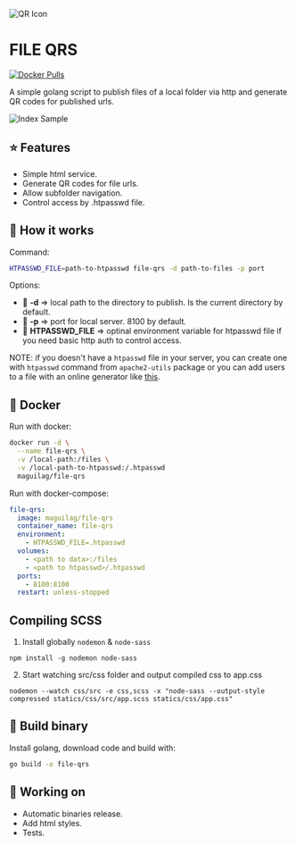 ![QR Icon](https://cdn.iconscout.com/icon/free/png-256/qr-code-1851030-1569017.png)
# FILE QRS

[![Docker Pulls](https://img.shields.io/docker/pulls/maguilag/file-qrs)](https://hub.docker.com/r/maguilag/file-qrs)

A simple golang script to publish files of a local folder via http and generate QR codes for published urls.

![Index Sample](https://github.com/rsierra/file-qrs/blob/master/index.png)

## ⭐ Features

* Simple html service.
* Generate QR codes for file urls.
* Allow subfolder navigation.
* Control access by .htpasswd file.

## 📜 How it works

Command:

```bash
HTPASSWD_FILE=path-to-htpasswd file-qrs -d path-to-files -p port
```

Options:

* 📁 **-d** => local path to the directory to publish. Is the current directory by default.
* 🔌 **-p** => port for local server. 8100 by default.
* 🔑 **HTPASSWD_FILE** => optinal environment variable for htpasswd file if you need basic http auth to control access.

NOTE: if you doesn't have a `htpasswd` file in your server, you can create one with `htpasswd` command from `apache2-utils` package or you can add users to a file with an online generator like [this](https://hostingcanada.org/htpasswd-generator/).

## 🐳 Docker

Run with docker:

```bash
docker run -d \
  --name file-qrs \
  -v /local-path:/files \
  -v /local-path-to-htpasswd:/.htpasswd
  maguilag/file-qrs
```

Run with docker-compose:

```yml
file-qrs:
  image: maguilag/file-qrs
  container_name: file-qrs
  environment:
    - HTPASSWD_FILE=.htpasswd
  volumes:
    - <path to data>:/files
    - <path to htpasswd>/.htpasswd
  ports:
    - 8100:8100
  restart: unless-stopped
```

## Compiling SCSS

1. Install globally `nodemon` & `node-sass`
```
npm install -g nodemon node-sass
```

2. Start watching src/css folder and output compiled css to app.css
```
nodemon --watch css/src -e css,scss -x "node-sass --output-style compressed statics/css/src/app.scss statics/css/app.css"
```

## 🔨 Build binary

Install golang, download code and build with:

```bash
go build -o file-qrs
```

## 🚧 Working on

* Automatic binaries release.
* Add html styles.
* Tests.
